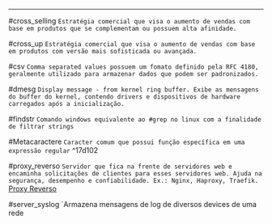 ----

#cross_selling `Estratégia comercial que visa o aumento de vendas com base em produtos que se complementam ou possuem alta afinidade.`

#cross_up `Estratégia comercial que visa o aumento de vendas com base em produtos com versão mais sofisticada ou avançada.`

#csv `Comma separated values possuem um fomato definido pela RFC 4180, geralmente utilizado para armazenar dados que podem ser padronizados.`

#dmesg `Display message - from kernel ring buffer. Exibe as mensagens do buffer do kernel, contendo drivers e dispositivos de hardware carregados após a inicialização.`

#findstr `Comando windows equivalente ao #grep no linux com a finalidade de filtrar strings`

#Metacaractere `Caracter comum que possui função específica em uma expressão regular` ^17d102

#proxy_reverso `Servidor que fica na frente de servidores web e encaminha solicitações de clientes para esses servidores web. Ajuda na segurança, desempenho e confiabilidade. Ex.: Nginx, Haproxy, Traefik.` [Proxy Reverso](https://www.cloudflare.com/pt-br/learning/cdn/glossary/reverse-proxy/) 

#server_syslog `Armazena mensagens de log de diversos devices de uma rede

